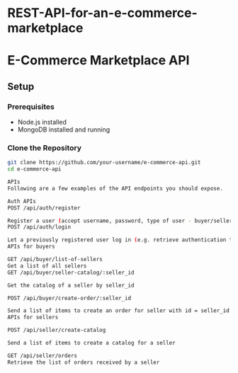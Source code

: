 # REST-API-for-an-e-commerce-marketplace
# E-Commerce Marketplace API

## Setup

### Prerequisites
- Node.js installed
- MongoDB installed and running

### Clone the Repository
```bash
git clone https://github.com/your-username/e-commerce-api.git
cd e-commerce-api

APIs
Following are a few examples of the API endpoints you should expose.

Auth APIs
POST /api/auth/register

Register a user (accept username, password, type of user - buyer/seller)
POST /api/auth/login

Let a previously registered user log in (e.g. retrieve authentication token)
APIs for buyers

GET /api/buyer/list-of-sellers
Get a list of all sellers
GET /api/buyer/seller-catalog/:seller_id

Get the catalog of a seller by seller_id

POST /api/buyer/create-order/:seller_id

Send a list of items to create an order for seller with id = seller_id
APIs for sellers

POST /api/seller/create-catalog

Send a list of items to create a catalog for a seller

GET /api/seller/orders
Retrieve the list of orders received by a seller
